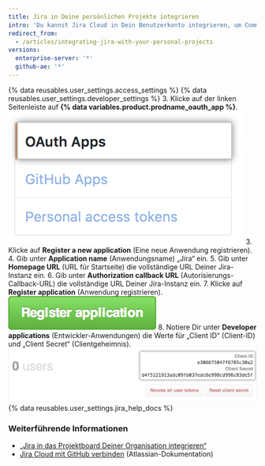 ```yaml
---
title: Jira in Deine persönlichen Projekte integrieren
intro: 'Du kannst Jira Cloud in Dein Benutzerkonto integrieren, um Commits und Pull Requests zu scannen und relevante Metadaten und Hyperlinks in allen erwähnten Jira-Issues zu erstellen.'
redirect_from:
  - /articles/integrating-jira-with-your-personal-projects
versions:
  enterprise-server: '*'
  github-ae: '*'
---
```


{% data reusables.user_settings.access_settings %}
{% data reusables.user_settings.developer_settings %}
3. Klicke auf der linken Seitenleiste auf **{% data variables.product.prodname_oauth_app %}**. ![Registerkarte von { site.data.variables.product.prodname_oauth_app } in der linken Seitenleiste](/assets/images/help/settings/developer-settings-oauth-apps.png)
3. Klicke auf **Register a new application** (Eine neue Anwendung registrieren).
4. Gib unter **Application name** (Anwendungsname) „Jira“ ein.
5. Gib unter **Homepage URL** (URL für Startseite) die vollständige URL Deiner Jira-Instanz ein.
6. Gib unter **Authorization callback URL** (Autorisierungs-Callback-URL) die vollständige URL Deiner Jira-Instanz ein.
7. Klicke auf **Register application** (Anwendung registrieren). ![Schaltfläche „Register application“ (Anwendung registrieren)](/assets/images/help/oauth/register-application-button.png)
8. Notiere Dir unter **Developer applications** (Entwickler-Anwendungen) die Werte für „Client ID“ (Client-ID) und „Client Secret“ (Clientgeheimnis). ![Client-ID und Client-Geheimnis](/assets/images/help/oauth/client-id-and-secret.png)
{% data reusables.user_settings.jira_help_docs %}

### Weiterführende Informationen

- [„Jira in das Projektboard Deiner Organisation integrieren“](/articles/integrating-jira-with-your-organization-project-board)
- <a href="https://confluence.atlassian.com/adminjiracloud/connect-jira-cloud-to-github-814188429.html" data-proofer-ignore> Jira Cloud mit GitHub verbinden</a> (Atlassian-Dokumentation)
